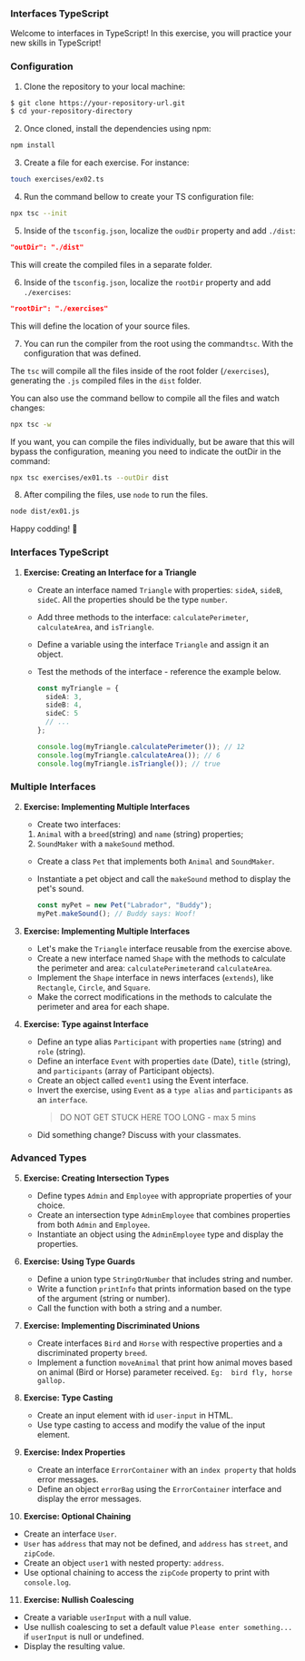 ### Interfaces TypeScript

Welcome to interfaces in TypeScript! In this exercise, you will practice your new skills in TypeScript!

### Configuration

1. Clone the repository to your local machine:

```bash
$ git clone https://your-repository-url.git
$ cd your-repository-directory
```

2. Once cloned, install the dependencies using npm:

```bash
npm install
```

3. Create a file for each exercise. For instance:

```bash
touch exercises/ex02.ts
```

4. Run the command bellow to create your TS configuration file:

```bash
npx tsc --init
```

5. Inside of the `tsconfig.json`, localize the `oudDir` property and add `./dist`:

```json
"outDir": "./dist"
```

This will create the compiled files in a separate folder.

6. Inside of the `tsconfig.json`, localize the `rootDir` property and add `./exercises`:

```json
"rootDir": "./exercises"
```

This will define the location of your source files.

7. You can run the compiler from the root using the command`tsc`. With the configuration that was defined.

The `tsc` will compile all the files inside of the root folder (`/exercises`), generating the `.js` compiled files in the `dist` folder.

You can also use the command bellow to compile all the files and watch changes:

```bash
npx tsc -w
```

If you want, you can compile the files individually, but be aware that this will bypass the configuration, meaning you need to indicate the outDir in the command:

```bash
npx tsc exercises/ex01.ts --outDir dist
```

8. After compiling the files, use `node` to run the files.

```bash
node dist/ex01.js
```

Happy codding! 🎉

### Interfaces TypeScript

1. **Exercise: Creating an Interface for a Triangle**

   - Create an interface named `Triangle` with properties: `sideA`, `sideB`, `sideC`. All the properties should be the type `number`.
   - Add three methods to the interface: `calculatePerimeter`, `calculateArea`, and `isTriangle`.
   - Define a variable using the interface `Triangle` and assign it an object.
   - Test the methods of the interface - reference the example below.

     ```ts
     const myTriangle = {
       sideA: 3,
       sideB: 4,
       sideC: 5
       // ...
     };

     console.log(myTriangle.calculatePerimeter()); // 12
     console.log(myTriangle.calculateArea()); // 6
     console.log(myTriangle.isTriangle()); // true
     ```

### Multiple Interfaces

2. **Exercise: Implementing Multiple Interfaces**

   - Create two interfaces:

   1. `Animal` with a `breed`(string) and `name` (string) properties;
   2. `SoundMaker` with a `makeSound` method.

   - Create a class `Pet` that implements both `Animal` and `SoundMaker`.
   - Instantiate a pet object and call the `makeSound` method to display the pet's sound.

     ```ts
     const myPet = new Pet("Labrador", "Buddy");
     myPet.makeSound(); // Buddy says: Woof!
     ```

3. **Exercise: Implementing Multiple Interfaces**

   - Let's make the `Triangle` interface reusable from the exercise above.
   - Create a new interface named `Shape` with the methods to calculate the perimeter and area: `calculatePerimeter`and `calculateArea`.
   - Implement the `Shape` interface in news interfaces (`extends`), like `Rectangle`, `Circle`, and `Square`.
   - Make the correct modifications in the methods to calculate the perimeter and area for each shape.

4. **Exercise: Type against Interface**

   - Define an type alias `Participant` with properties `name` (string) and `role` (string).
   - Define an interface `Event` with properties `date` (Date), `title` (string), and `participants` (array of Participant objects).
   - Create an object called `event1` using the Event interface.
   - Invert the exercise, using `Event` as a `type alias` and `participants` as an `interface`.
     > DO NOT GET STUCK HERE TOO LONG - max 5 mins
   - Did something change? Discuss with your classmates.

### Advanced Types

5. **Exercise: Creating Intersection Types**

   - Define types `Admin` and `Employee` with appropriate properties of your choice.
   - Create an intersection type `AdminEmployee` that combines properties from both `Admin` and `Employee`.
   - Instantiate an object using the `AdminEmployee` type and display the properties.

6. **Exercise: Using Type Guards**

   - Define a union type `StringOrNumber` that includes string and number.
   - Write a function `printInfo` that prints information based on the type of the argument (string or number).
   - Call the function with both a string and a number.

7. **Exercise: Implementing Discriminated Unions**

   - Create interfaces `Bird` and `Horse` with respective properties and a discriminated property `breed`.
   - Implement a function `moveAnimal` that print how animal moves based on animal (Bird or Horse) parameter received. `Eg:  bird fly, horse gallop.`

8. **Exercise: Type Casting**

   - Create an input element with id `user-input` in HTML.
   - Use type casting to access and modify the value of the input element.

9. **Exercise: Index Properties**

   - Create an interface `ErrorContainer` with an `index property` that holds error messages.
   - Define an object `errorBag` using the `ErrorContainer` interface and display the error messages.

10. **Exercise: Optional Chaining**

   - Create an interface `User`.
   - `User` has `address` that may not be defined, and `address` has `street`, and `zipCode`.
   - Create an object `user1` with nested property: `address`.
   - Use optional chaining to access the `zipCode` property to print with `console.log`.

11. **Exercise: Nullish Coalescing**

   - Create a variable `userInput` with a null value.
   - Use nullish coalescing to set a default value `Please enter something...` if `userInput` is null or undefined.
   - Display the resulting value.

